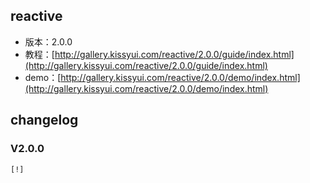 ## reactive

* 版本：2.0.0
* 教程：[http://gallery.kissyui.com/reactive/2.0.0/guide/index.html](http://gallery.kissyui.com/reactive/2.0.0/guide/index.html)
* demo：[http://gallery.kissyui.com/reactive/2.0.0/demo/index.html](http://gallery.kissyui.com/reactive/2.0.0/demo/index.html)

## changelog

### V2.0.0

    [!]


